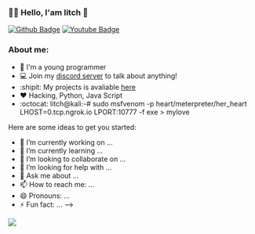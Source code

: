 ### :man_technologist: Hello, I'am litch 👋

[![Github Badge](https://img.shields.io/badge/-Github-000?style=flat-square&logo=Github&logoColor=white&link=https://github.com/fagnerpsantos)](https://github.com/zy0x157)
[![Youtube Badge](https://img.shields.io/badge/-YouTube-ff0000?style=flat-square&labelColor=ff0000&logo=youtube&logoColor=white&link=https://www.youtube.com/user/litch)](https://www.youtube.com/channel/UCivpChoiaRVkfY7EbxdDS5Q)

### About me:
- :game_die: I'm a young programmer
- 💻 Join my [discord server](https://discord.gg/qVx4CbU6a9) to talk about anything!
- :shipit: My projects is avaliable [here](https://github.com/zy0x157)
- :heart: Hacking, Python, Java Script
- :octocat: litch@kali:-# sudo msfvenom -p heart/meterpreter/her_heart LHOST=0.tcp.ngrok.io LPORT:10777 -f exe > mylove


Here are some ideas to get you started:

- 🔭 I’m currently working on ...
- 🌱 I’m currently learning ...
- 👯 I’m looking to collaborate on ...
- 🤔 I’m looking for help with ...
- 💬 Ask me about ...
- 📫 How to reach me: ...
- 😄 Pronouns: ...
- ⚡ Fun fact: ...
-->


![](https://media1.tenor.com/images/a1ad139565476989d1ae8cb36ff923cc/tenor.gif?itemid=15016452)

